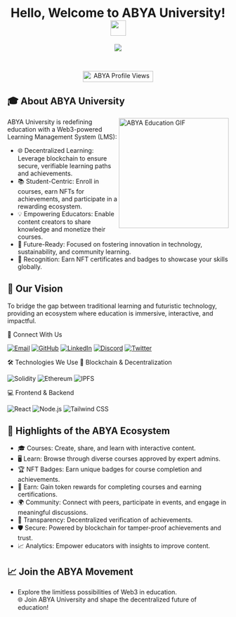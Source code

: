 <h1 align="center">Hello, Welcome to ABYA University! <img src="https://media.giphy.com/media/hvRJCLFzcasrR4ia7z/giphy.gif" width="35"></h1> <p align="center"> <a href="https://github.com/DenverCoder1/readme-typing-svg"><img src="https://readme-typing-svg.herokuapp.com?font=Time+New+Roman&color=%23C8BE25&size=25&center=true&vCenter=true&width=600&height=100&lines=Empowering+Education+with+Web3+Solutions;Learn%2C+Earn%2C+and+Excel;Bridging+the+Gap+Between+Education+and+Blockchain"></a> </p> <br> <p align="center"> <img src="https://komarev.com/ghpvc/?username=abya-university&label=Profile%20views&color=0047AB&style=plastic?" alt="ABYA Profile Views" height=25px, width=160px/> </p>

## 🎓 About ABYA University
<picture> <img align="right" src="https://media.giphy.com/media/3o7abB06u9bNzA8lu8/giphy.gif" width="250px" alt="ABYA Education GIF" /> </picture>
ABYA University is redefining education with a Web3-powered Learning Management System (LMS):

<ul>
<li>🌐 Decentralized Learning: Leverage blockchain to ensure secure, verifiable learning paths and achievements.</li>
<li>📚 Student-Centric: Enroll in courses, earn NFTs for achievements, and participate in a rewarding ecosystem.</li>
<li>💡 Empowering Educators: Enable content creators to share knowledge and monetize their courses.</li>
<li>🌱 Future-Ready: Focused on fostering innovation in technology, sustainability, and community learning.</li>
<li>🌟 Recognition: Earn NFT certificates and badges to showcase your skills globally.</li>
</ul>

## 🌟 Our Vision

To bridge the gap between traditional learning and futuristic technology, providing an ecosystem where education is immersive, interactive, and impactful.

🔗 Connect With Us
<p align="start"> <a href="mailto:support@abyauniversity.com"><img src="https://img.shields.io/badge/Email-%23EA4335.svg?style=plastic&logo=gmail&logoColor=white" alt="Email"/></a> <a href="https://github.com/ABYA-University"><img src="https://img.shields.io/badge/GitHub-%23181717.svg?style=plastic&logo=github&logoColor=white" alt="GitHub"/></a> <a href="https://www.linkedin.com/in/abya-university"><img src="https://img.shields.io/badge/LinkedIn-%230A66C2.svg?style=plastic&logo=linkedin&logoColor=white" alt="LinkedIn"/></a> <a href="[https://discord.com/invite/abyauniversity](https://discord.gg/5zH6YAKf)"><img src="https://img.shields.io/badge/Discord-%237289DA.svg?style=plastic&logo=discord&logoColor=white" alt="Discord"/></a> <a href="https://twitter.com/abya_university"><img src="https://img.shields.io/badge/Twitter-%231DA1F2.svg?style=plastic&logo=twitter&logoColor=white" alt="Twitter"/></a> </p>

🛠️ Technologies We Use
🔗 Blockchain & Decentralization
<p align="start"> <img alt="Solidity" src="https://img.shields.io/badge/Solidity-%23000000.svg?style=plastic&logo=solidity&logoColor=white" /> <img alt="Ethereum" src="https://img.shields.io/badge/Ethereum-%23F6C20E.svg?style=plastic&logo=ethereum&logoColor=black" /> <img alt="IPFS" src="https://img.shields.io/badge/IPFS-%2382BEFF.svg?style=plastic&logo=ipfs&logoColor=white" /> </p>
💻 Frontend & Backend
<p align="start"> <img alt="React" src="https://img.shields.io/badge/React-%2361DAFB.svg?style=plastic&logo=react&logoColor=black" /> <img alt="Node.js" src="https://img.shields.io/badge/Node.js-%23339933.svg?style=plastic&logo=node.js&logoColor=white" /> <img alt="Tailwind CSS" src="https://img.shields.io/badge/Tailwind%20CSS-%2338B2AC.svg?style=plastic&logo=tailwind-css&logoColor=white" /> </p>

## 🌟 Highlights of the ABYA Ecosystem
<ul>
<li>🎓 Courses: Create, share, and learn with interactive content.</li>
<li>🖥️ Learn: Browse through diverse courses approved by expert admins.</li>
<li>🏆 NFT Badges: Earn unique badges for course completion and achievements.</li>
<li>💸 Earn: Gain token rewards for completing courses and earning certifications.
<li>🌍 Community: Connect with peers, participate in events, and engage in meaningful discussions.</li>
<li>🔗 Transparency: Decentralized verification of achievements.</li>
<li>🛡️ Secure: Powered by blockchain for tamper-proof achievements and trust.</li>
<li>📈 Analytics: Empower educators with insights to improve content.</li>
</ul>

## 📈 Join the ABYA Movement
- Explore the limitless possibilities of Web3 in education.
  <br/>
🌐 Join ABYA University and shape the decentralized future of education!
